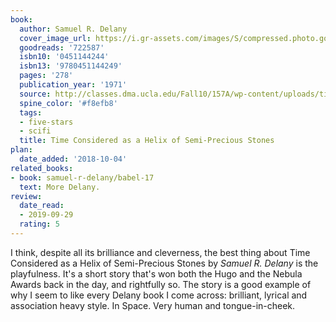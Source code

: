 ```yaml
---
book:
  author: Samuel R. Delany
  cover_image_url: https://i.gr-assets.com/images/S/compressed.photo.goodreads.com/books/1331251248l/722587._SY160_.jpg
  goodreads: '722587'
  isbn10: '0451144244'
  isbn13: '9780451144249'
  pages: '278'
  publication_year: '1971'
  source: http://classes.dma.ucla.edu/Fall10/157A/wp-content/uploads/timeDelany_01.pdf
  spine_color: '#f8efb8'
  tags:
  - five-stars
  - scifi
  title: Time Considered as a Helix of Semi-Precious Stones
plan:
  date_added: '2018-10-04'
related_books:
- book: samuel-r-delany/babel-17
  text: More Delany.
review:
  date_read:
  - 2019-09-29
  rating: 5
---
```


I think, despite all its brilliance and cleverness, the best thing about Time Considered as a Helix of Semi-Precious
Stones by *Samuel R. Delany* is the playfulness. It's a short story that's won both the Hugo and the Nebula Awards back
in the day, and rightfully so. The story is a good example of why I seem to like every Delany book I come across:
brilliant, lyrical and association heavy style. In Space. Very human and tongue-in-cheek.
